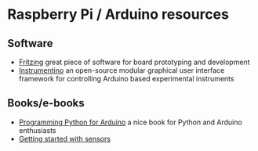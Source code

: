 # Raspberry Pi / Arduino resources

## Software

* [Fritzing](http://fritzing.org/home) great piece of software for board
  prototyping and development
* [Instrumentino](https://github.com/yoelk/Instrumentino) an open-source
  modular graphical user interface framework for controlling Arduino based
  experimental instruments


## Books/e-books

* [Programming Python for Arduino](http://www.amazon.com/Python-Programming-Arduino-Pratik-Desai/dp/1783285931)
  a nice book for Python and Arduino enthusiasts
* [Getting started with sensors](http://shop.oreilly.com/product/0636920030119.do)
